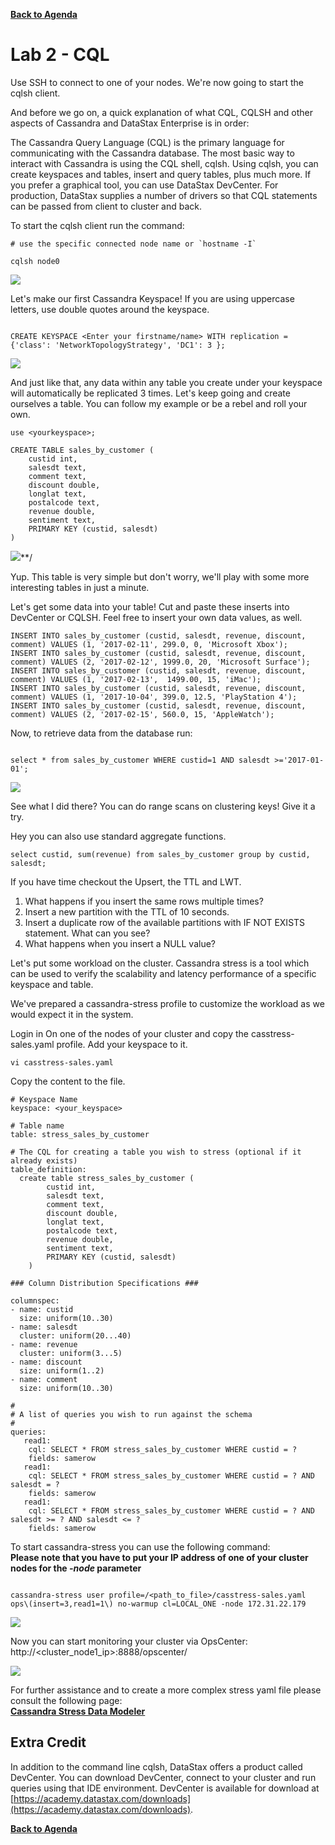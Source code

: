 **[Back to Agenda](./../README.md)**

# Lab 2 - CQL

Use SSH to connect to one of your nodes.  We're now going to start the cqlsh client.

And before we go on, a quick explanation of what CQL, CQLSH and other aspects of Cassandra and DataStax Enterprise is in order:

The Cassandra Query Language (CQL) is the primary language for communicating with the Cassandra database. The most basic way to interact with Cassandra is using the CQL shell, cqlsh. Using cqlsh, you can create keyspaces and tables, insert and query tables, plus much more. If you prefer a graphical tool, you can use DataStax DevCenter. For production, DataStax supplies a number of drivers so that CQL statements can be passed from client to cluster and back.

To start the cqlsh client run the command:

```
# use the specific connected node name or `hostname -I`

cqlsh node0
```

![](./img/lab2-1cqlsh.png )

Let's make our first Cassandra Keyspace! If you are using uppercase letters, use double quotes around the keyspace.

```

CREATE KEYSPACE <Enter your firstname/name> WITH replication = {'class': 'NetworkTopologyStrategy', 'DC1': 3 };

```

![](./img/lab2-2createkeyspace.png )

And just like that, any data within any table you create under your keyspace will automatically be replicated 3 times. Let's keep going and create ourselves a table. You can follow my example or be a rebel and roll your own.

```
use <yourkeyspace>;

CREATE TABLE sales_by_customer (
    custid int,
    salesdt text,
    comment text,
    discount double,
    longlat text,
    postalcode text,
    revenue double,
    sentiment text,
    PRIMARY KEY (custid, salesdt)
)

```

![](./img/lab2-2createtable.png)**/

Yup. This table is very simple but don't worry, we'll play with some more interesting tables in just a minute.

Let's get some data into your table! Cut and paste these inserts into DevCenter or CQLSH. Feel free to insert your own data values, as well.

```
INSERT INTO sales_by_customer (custid, salesdt, revenue, discount, comment) VALUES (1, '2017-02-11', 299.0, 0, 'Microsoft Xbox');
INSERT INTO sales_by_customer (custid, salesdt, revenue, discount, comment) VALUES (2, '2017-02-12', 1999.0, 20, 'Microsoft Surface');
INSERT INTO sales_by_customer (custid, salesdt, revenue, discount, comment) VALUES (1, '2017-02-13',  1499.00, 15, 'iMac');
INSERT INTO sales_by_customer (custid, salesdt, revenue, discount, comment) VALUES (1, '2017-10-04', 399.0, 12.5, 'PlayStation 4');
INSERT INTO sales_by_customer (custid, salesdt, revenue, discount, comment) VALUES (2, '2017-02-15', 560.0, 15, 'AppleWatch');
```

Now, to retrieve data from the database run:

```  

select * from sales_by_customer WHERE custid=1 AND salesdt >='2017-01-01';

```

![](./img/lab2-4select.png)

See what I did there? You can do range scans on clustering keys! Give it a try.

Hey you can also use standard aggregate functions.

```  
select custid, sum(revenue) from sales_by_customer group by custid, salesdt;

```

If you have time checkout the Upsert, the TTL and LWT.

1. What happens if you insert the same rows multiple times?
2. Insert a new partition with the TTL of 10 seconds.
3. Insert a duplicate row of the available partitions with IF NOT EXISTS statement. What can you see?
4. What happens when you insert a NULL value?



Let's put some workload on the cluster.
Cassandra stress is a tool which can be used to verify the scalability and latency performance of a specific keyspace and table.

We've prepared a cassandra-stress profile to customize the workload as we would expect it in the system.

Login in On one of the nodes of your cluster and copy the casstress-sales.yaml profile. Add your keyspace to it.

```
vi casstress-sales.yaml
```
Copy the content to the file.

```
# Keyspace Name
keyspace: <your_keyspace>

# Table name
table: stress_sales_by_customer

# The CQL for creating a table you wish to stress (optional if it already exists)
table_definition:
  create table stress_sales_by_customer (
        custid int,
        salesdt text,
        comment text,
        discount double,
        longlat text,
        postalcode text,
        revenue double,
        sentiment text,
        PRIMARY KEY (custid, salesdt)
    )

### Column Distribution Specifications ###

columnspec:
- name: custid
  size: uniform(10..30)
- name: salesdt
  cluster: uniform(20...40)
- name: revenue
  cluster: uniform(3...5)
- name: discount
  size: uniform(1..2)
- name: comment
  size: uniform(10..30)

#
# A list of queries you wish to run against the schema
#
queries:
   read1:
    cql: SELECT * FROM stress_sales_by_customer WHERE custid = ?
    fields: samerow
   read1:
    cql: SELECT * FROM stress_sales_by_customer WHERE custid = ? AND salesdt = ?
    fields: samerow
   read1:
    cql: SELECT * FROM stress_sales_by_customer WHERE custid = ? AND salesdt >= ? AND salesdt <= ?
    fields: samerow
```

To start cassandra-stress you can use the following command:  
**Please note that you have to put your IP address of one of your cluster nodes for the *-node* parameter**

```   

cassandra-stress user profile=/<path_to_file>/casstress-sales.yaml ops\(insert=3,read1=1\) no-warmup cl=LOCAL_ONE -node 172.31.22.179

```

![](./img/lab2-5casstress.png)

Now you can start monitoring your cluster via OpsCenter: http://<cluster_node1_ip>:8888/opscenter/

![](./img/lab2-6opscenter.png)

For further assistance and to create a more complex stress yaml file please consult the following page:   
**[Cassandra Stress Data Modeler](http://www.sestevez.com/sestevez/CassandraDataModeler/)**

## Extra Credit

In addition to the command line cqlsh, DataStax offers a product called DevCenter.  You can download DevCenter, connect to your cluster and run queries using that IDE environment.  DevCenter is available for download at [https://academy.datastax.com/downloads](https://academy.datastax.com/downloads).

**[Back to Agenda](./../README.md)**
